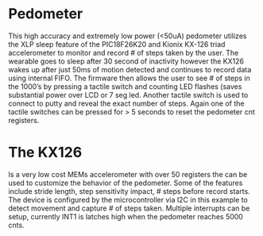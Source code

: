 # Pedometer
This high accuracy and extremely low power (<50uA) pedometer utilizes the XLP sleep feature of the PIC18F26K20 and Kionix KX-126 triad accelerometer to monitor and record # of steps taken by the user. The wearable goes to sleep after 30 second of inactivity however the KX126 wakes up after just 50ms of motion detected and continues to record data using internal FIFO. The firmware then allows the user to see # of steps in the 1000’s by pressing a tactile switch and counting LED flashes (saves substantial power over LCD or 7 seg led. Another tactile switch is used to connect to putty and reveal the exact number of steps. Again one of the tactile switches can be pressed for > 5 seconds to reset the pedometer cnt registers.
# The KX126 
Is a very low cost MEMs accelerometer with over  50 registers the can be used to customize the behavior of the pedometer. Some of the features include stride length, step sensitivity impact, # steps before record starts. The device is configured by the microcontroller via I2C in this example to detect movement and capture # of steps taken. Multiple interrupts can be setup, currently INT1 is latches high when the pedometer reaches 5000 cnts.
